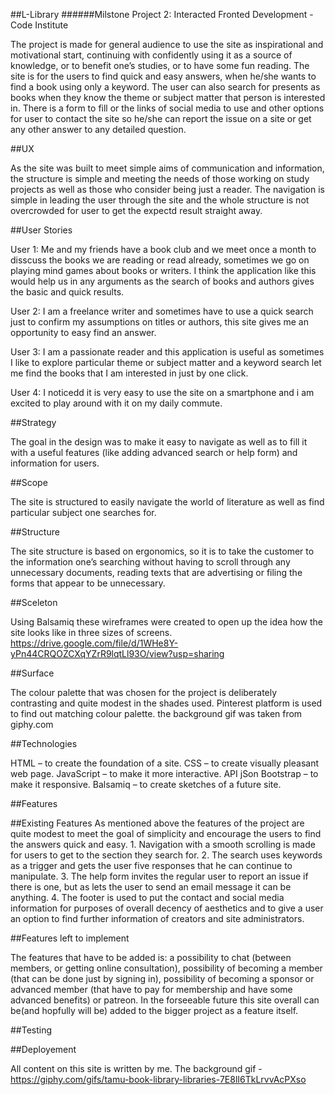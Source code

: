 ##L-Library
######Milstone Project 2: Interacted Fronted Development - Code Institute

The project is made for general audience to use the site as inspirational and motivational start,
continuing with confidently using it as a source of knowledge, or to benefit one’s studies,
or to have some fun reading. The site is for the users to find quick and easy answers, when he/she wants to find a book using only a keyword.
The user can also search for presents as books when they know the theme or subject matter that person is interested in.
There is a form to fill or the links of social media to use and other options for user to contact the site so he/she can report the issue on a site or get any other answer to any detailed question.

##UX

As the site was built to meet simple aims of communication and information, the structure is simple
and meeting the needs of those working on study projects as well as those who consider being just a reader.
The navigation is simple in leading the user through the site and the whole structure is not overcrowded for user to get the expectd result straight away.

##User Stories

User 1:
Me and my friends have a book club and we meet once a month to disscuss the books we are reading or read already, sometimes we go on playing mind games about books or writers.
I think the application like this would help us in any arguments as the search of books and authors gives the basic and quick results.

User 2:
I am a freelance writer and sometimes have to use a quick search just to confirm my assumptions on titles or authors, this site gives me an opportunity to easy find an answer.

User 3:
I am a passionate reader and this application is useful as sometimes I like to explore particular theme or subject matter and a keyword search let me find the books that I am interested in just by one click.

User 4:
I noticedd it is very easy to use the site on a smartphone and i am excited to play around with it on my daily commute.

##Strategy

The goal in the design was to make it easy to navigate as well as to fill it with a useful features
(like adding advanced search or help form) and information for users.

##Scope

The site is structured to easily navigate the world of literature as well as find particular subject one searches for.

##Structure

The site structure is based on ergonomics, 
so it is to take the customer to the information one’s searching without having to scroll through
any unnecessary documents, reading texts that are advertising or filing the forms that appear to be unnecessary. 

##Sceleton

Using Balsamiq these wireframes were created to open up the idea how the site looks like in three sizes of screens.
https://drive.google.com/file/d/1WHe8Y-yPn44CRQOZCXqYZrR9lqtLl93O/view?usp=sharing

##Surface

The colour palette that was chosen for the project is deliberately contrasting and quite modest in the shades used. Pinterest platform is used to find out matching colour palette.
the background gif was taken from giphy.com

##Technologies

HTML – to create the foundation of a site.
CSS – to create visually pleasant web page.
JavaScript – to make it more interactive.
API
jSon
Bootstrap – to make it responsive.
Balsamiq – to create sketches of a future site.


##Features

 ##Existing Features
    As mentioned above the features of the project are quite modest to meet the goal of simplicity and encourage the users to find the answers quick and easy.
    1. Navigation with a smooth scrolling is made for users to get to the section they search for.
    2. The search uses keywords as a trigger and gets the user five responses that he can continue to manipulate.
    3. The help form invites the regular user to report an issue if there is one, but as lets the user to send an email message it can be anything.
    4. The footer is used to put the contact and social media information for purposes of overall decency of aesthetics and to give a user an option to find further information of creators and site administrators.


##Features left to implement

The features that have to be added is: a possibility to chat (between members, or getting online consultation), 
possibility of becoming a member (that can be done just by signing in), 
possibility of becoming a sponsor or advanced member (that have to pay for membership and have some advanced benefits) or  patreon.
In the forseeable future this site overall can be(and hopfully will be) added to the bigger project as a feature itself.

##Testing


##Deployement


All content on this site is written by me.
The background gif - https://giphy.com/gifs/tamu-book-library-libraries-7E8lI6TkLrvvAcPXso